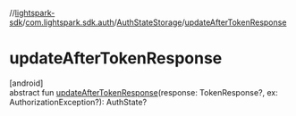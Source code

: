 //[lightspark-sdk](../../../index.md)/[com.lightspark.sdk.auth](../index.md)/[AuthStateStorage](index.md)/[updateAfterTokenResponse](update-after-token-response.md)

# updateAfterTokenResponse

[android]\
abstract fun [updateAfterTokenResponse](update-after-token-response.md)(response: TokenResponse?, ex: AuthorizationException?): AuthState?
